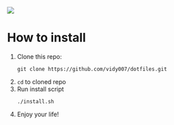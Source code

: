 ![](docs/vid.gif)
# How to install
1. Clone this repo:
    ```shell
    git clone https://github.com/vidy007/dotfiles.git
    ```
2. ```cd``` to cloned repo
3. Run install script
    ```
    ./install.sh
    ```
4. Enjoy your life!
